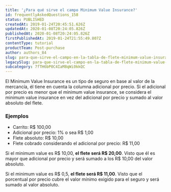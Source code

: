 ```yaml
---
title: '¿Para qué sirve el campo Minimum Value Insurance?'
id: frequentlyAskedQuestions_158
status: PUBLISHED
createdAt: 2019-01-24T20:45:51.626Z
updatedAt: 2020-01-08T20:24:05.826Z
publishedAt: 2020-01-08T20:24:05.826Z
firstPublishedAt: 2019-01-24T21:55:49.807Z
contentType: tutorial
productTeam: Post-purchase
author: authors_84
slug: para-que-sirve-el-campo-en-la-tabla-de-flete-minimum-value-insurance
legacySlug: para-que-sirve-el-campo-en-la-tabla-de-flete-minimum-value-insurance
subcategory: 7fTH6bP0C4IaM8qWi0kkQC
---
```


El Minimum Value Insurance es un tipo de seguro en base al valor de la mercancía, él tiene en cuenta la columna adicional por precio. Si el adicional por precio es menor que el minimum value insurance, se considera el minimum value insurance en vez del adicional por precio y sumado al valor absoluto del flete.

### Ejemplos

- Carrito: R$ 100,00
- Adicional por precio: 1% o sea R$ 1,00
- Flete absoluto: R$ 10,00
- Flete cobrado considerando el adicional por precio: R$ 11,00

Si el minimum value es R$ 10,00, **el flete será R$ 20,00**. Visto que él es mayor que adicional por precio y será sumado a los R$ 10,00 del valor absoluto.

Si el minimum value es R$ 0,5, **el flete será R$ 11,00**. Visto que el porcentual por precio cubre el valor mínimo exigido para el seguro y será sumado al valor absoluto.

